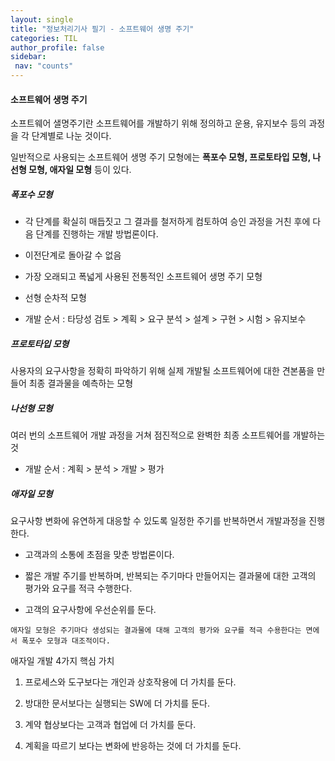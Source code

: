 ```yaml
---
layout: single
title: "정보처리기사 필기 - 소프트웨어 생명 주기"
categories: TIL
author_profile: false
sidebar:
 nav: "counts"
---
```


#### 소프트웨어 생명 주기

소프트웨어 샐명주기란 소프트웨어를 개발하기 위해 정의하고 운용, 유지보수 등의 과정을 각 단계별로 나눈 것이다.

일반적으로 사용되는 소프트웨어 생명 주기 모형에는 **폭포수 모형, 프로토타입 모형, 나선형 모형, 애자일 모형** 등이 있다.



##### 폭포수 모형

- 각 단계를 확실히 매듭짓고 그 결과를 철저하게 컴토하여 승인 과정을 거친 후에 다음 단계를 진행하는 개발 방법론이다.

- 이전단계로 돌아갈 수 없음

- 가장 오래되고 폭넓게 사용된 전통적인 소프트웨어 생명 주기 모형

- 선형 순차적 모형

- 개발 순서 : 타당성 검토 > 계획 > 요구 분석 > 설계 > 구현 > 시험 > 유지보수



##### 프로토타입 모형

사용자의 요구사항을 정확히 파악하기 위해 실제 개발될 소프트웨어에 대한 견본품을 만들어 최종 결과물을 예측하는 모형



##### 나선형 모형

여러 번의 소프트웨어 개발 과정을 거쳐 점진적으로 완벽한 최종 소프트웨어를 개발하는 것

- 개발 순서 : 계획 > 분석 > 개발 > 평가



##### 애자일 모형

요구사항 변화에 유연하게 대응할 수 있도록 일정한 주기를 반복하면서 개발과정을 진행한다.

- 고객과의 소통에 초점을 맞춘 방법론이다.

- 짧은 개발 주기를 반복하며, 반복되는 주기마다 만들어지는 결과물에 대한 고객의 평가와 요구를 적극 수행한다.

- 고객의 요구사항에 우선순위를 둔다.



`애자일 모형은 주기마다 생성되는 결과물에 대해 고객의 평가와 요구를 적극 수용한다는 면에서 폭포수 모형과 대조적이다.`



애자일 개발 4가지 핵심 가치

1. 프로세스와 도구보다는 개인과 상호작용에 더 가치를 둔다.

2. 방대한 문서보다는 실행되는 SW에 더 가치를 둔다.

3. 계약 협상보다는 고객과 협업에 더 가치를 둔다.

4. 계획을 따르기 보다는 변화에 반응하는 것에 더 가치를 둔다.
